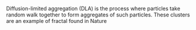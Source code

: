 Diffusion-limited aggregation (DLA) is the process where particles take random walk together to form aggregates of such particles. These clusters are an example of 
fractal found in Nature 
